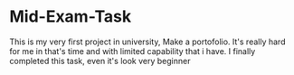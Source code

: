 # Mid-Exam-Task
This is my very first project in university, Make a portofolio. It's really hard for me in that's time and with limited capability that i have. I finally completed this task, even it's look very beginner
